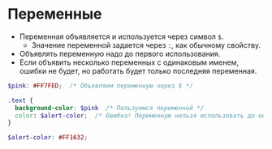 # Переменные

* Переменная объявляется и используется через символ `$`.
  * Значение переменной задается через `:`, как обычному свойству.
* Объявлять переменную надо до первого использования.
* Если объявить несколько переменных с одинаковым именем, ошибки не будет, но работать будет только последняя переменная.

```scss
$pink: #FF7FED;  /* Объявляем переменную через $ */

.text {
  background-color: $pink  /* Пользуемся переменной */
  color: $alert-color;  /* Ошибка! Переменную нельзя использовать до ее объявления */
}

$alert-color: #FF1632;
```

